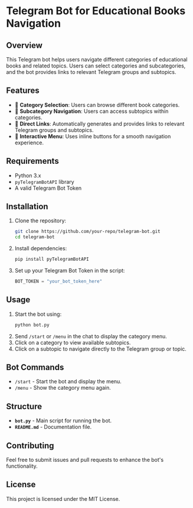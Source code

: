 # Telegram Bot for Educational Books Navigation

## Overview
This Telegram bot helps users navigate different categories of educational books and related topics. Users can select categories and subcategories, and the bot provides links to relevant Telegram groups and subtopics.

## Features
- 📂 **Category Selection**: Users can browse different book categories.
- 📁 **Subcategory Navigation**: Users can access subtopics within categories.
- 🔗 **Direct Links**: Automatically generates and provides links to relevant Telegram groups and subtopics.
- 🔄 **Interactive Menu**: Uses inline buttons for a smooth navigation experience.

## Requirements
- Python 3.x
- `pyTelegramBotAPI` library
- A valid Telegram Bot Token

## Installation
1. Clone the repository:
   ```sh
   git clone https://github.com/your-repo/telegram-bot.git
   cd telegram-bot
   ```
2. Install dependencies:
   ```sh
   pip install pyTelegramBotAPI
   ```
3. Set up your Telegram Bot Token in the script:
   ```python
   BOT_TOKEN = "your_bot_token_here"
   ```

## Usage
1. Start the bot using:
   ```sh
   python bot.py
   ```
2. Send `/start` or `/menu` in the chat to display the category menu.
3. Click on a category to view available subtopics.
4. Click on a subtopic to navigate directly to the Telegram group or topic.

## Bot Commands
- `/start` - Start the bot and display the menu.
- `/menu` - Show the category menu again.

## Structure
- **`bot.py`** - Main script for running the bot.
- **`README.md`** - Documentation file.

## Contributing
Feel free to submit issues and pull requests to enhance the bot's functionality.

## License
This project is licensed under the MIT License.

